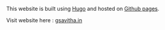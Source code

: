 This website is built using [Hugo](https://gohugo.io/) and hosted on [Github pages](https://pages.github.com/).

Visit website here : [gsavitha.in](https://www.gsavitha.in)

